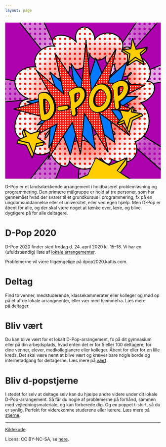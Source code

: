 ```yaml
---
layout: page
---
```


<img src="static/media/img/IMG_0843.PNG" alt="hi" class="inline"/>

D-Pop er et landsdækkende arrangement i holdbaseret problemløsning og programmering.
Den primære målgruppe er hold af tre personer, som har gennemået hvad der svarer til et grundkursus i programmering, fx på en ungdomsuddannelse eller et universitet, eller ved egen hjælp.
Men D-Pop er åbent for alle, og der skal være noget at tænke over, lære, og blive dygtigere på for alle deltagere.

# D-Pop 2020

D-Pop 2020 finder sted fredag d. 24. april 2020 kl. 15–18.
Vi har en (ufuldstændig) liste af [lokale arrangementer](/arrangementer/).

Problemerne vil være tilgængelige på dpop2020.kattis.com.

# Deltag

Find to venner, medstuderende, klassekammerater eller kolleger og mød op på et af de lokale arrangmenter, eller vær med hjemmefra. 
Læs mere på [deltager](/deltager/).

# Bliv vært

Du kan blive vært for et lokalt D-Pop-arrangement, fx på dit gymnasium eller på din arbejdsplads, hvad enten det er for 5 eller 100 deltagere, for dine venner, elever, medkollegianere eller kolleger.
Åbent for eller for en lille kreds.
Det skal være nemt at blive vært og kræver bare nogle borde og internetadgang for deltagerne.
Læs mere på [vært](/vært/).

# Bliv d-popstjerne

I stedet for selv at deltage selv kan du hjælpe andre videre under dit lokale D-Pop-arrangement.
Så får du nogle af problemerne på forhånd, sammen med vejledningsmateriale, og kan forberede dig.
Og en poppet t-shirt, så du er synlig.
Perfekt for viderekomne studerene eller lærere.
Læs mere på [stjerne](/stjerne/).

---

<div class="small center">
<p><a href="https://github.com/d-pop/d-pop.github.io">Kildekode</a>.</p>
<p>Licens: CC BY-NC-SA, se <a href="/license">here</a>.</p>
</div>
